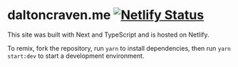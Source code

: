 # daltoncraven.me [![Netlify Status](https://api.netlify.com/api/v1/badges/10c9197e-1e79-4dfa-b3aa-9f361519aa91/deploy-status)](https://app.netlify.com/sites/dalton/deploys)

This site was built with Next and TypeScript and is hosted on Netlify.

To remix, fork the repository, run `yarn` to install dependencies, then run `yarn start:dev` to start a development environment.